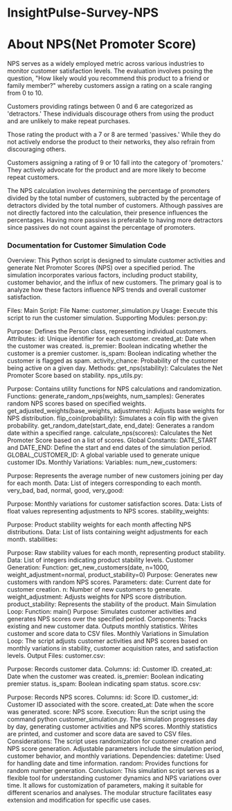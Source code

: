 # InsightPulse-Survey-NPS

<h1>About NPS(Net Promoter Score)</h1>
NPS serves as a widely employed metric across various industries to monitor customer satisfaction levels. The evaluation involves posing the question, "How likely would you recommend this product to a friend or family member?" whereby customers assign a rating on a scale ranging from 0 to 10.

Customers providing ratings between 0 and 6 are categorized as 'detractors.' These individuals discourage others from using the product and are unlikely to make repeat purchases.

Those rating the product with a 7 or 8 are termed 'passives.' While they do not actively endorse the product to their networks, they also refrain from discouraging others.

Customers assigning a rating of 9 or 10 fall into the category of 'promoters.' They actively advocate for the product and are more likely to become repeat customers.

The NPS calculation involves determining the percentage of promoters divided by the total number of customers, subtracted by the percentage of detractors divided by the total number of customers. Although passives are not directly factored into the calculation, their presence influences the percentages. Having more passives is preferable to having more detractors since passives do not count against the percentage of promoters.


<h3>Documentation for Customer Simulation Code</h3>
Overview:
This Python script is designed to simulate customer activities and generate Net Promoter Scores (NPS) over a specified period. The simulation incorporates various factors, including product stability, customer behavior, and the influx of new customers. The primary goal is to analyze how these factors influence NPS trends and overall customer satisfaction.

Files:
Main Script:
File Name: customer_simulation.py
Usage: Execute this script to run the customer simulation.
Supporting Modules:
person.py:

Purpose: Defines the Person class, representing individual customers.
Attributes:
id: Unique identifier for each customer.
created_at: Date when the customer was created.
is_premier: Boolean indicating whether the customer is a premier customer.
is_spam: Boolean indicating whether the customer is flagged as spam.
activity_chance: Probability of the customer being active on a given day.
Methods:
get_nps(stability): Calculates the Net Promoter Score based on stability.
nps_utils.py:

Purpose: Contains utility functions for NPS calculations and randomization.
Functions:
generate_random_nps(weights, num_samples): Generates random NPS scores based on specified weights.
get_adjusted_weights(base_weights, adjustments): Adjusts base weights for NPS distribution.
flip_coin(probability): Simulates a coin flip with the given probability.
get_random_date(start_date, end_date): Generates a random date within a specified range.
calculate_nps(scores): Calculates the Net Promoter Score based on a list of scores.
Global Constants:
DATE_START and DATE_END: Define the start and end dates of the simulation period.
GLOBAL_CUSTOMER_ID: A global variable used to generate unique customer IDs.
Monthly Variations:
Variables:
num_new_customers:

Purpose: Represents the average number of new customers joining per day for each month.
Data: List of integers corresponding to each month.
very_bad, bad, normal, good, very_good:

Purpose: Monthly variations for customer satisfaction scores.
Data: Lists of float values representing adjustments to NPS scores.
stability_weights:

Purpose: Product stability weights for each month affecting NPS distributions.
Data: List of lists containing weight adjustments for each month.
stabilities:

Purpose: Raw stability values for each month, representing product stability.
Data: List of integers indicating product stability levels.
Customer Generation:
Function: get_new_customers(date, n=1000, weight_adjustment=normal, product_stability=0)
Purpose: Generates new customers with random NPS scores.
Parameters:
date: Current date for customer creation.
n: Number of new customers to generate.
weight_adjustment: Adjusts weights for NPS score distribution.
product_stability: Represents the stability of the product.
Main Simulation Loop:
Function: main()
Purpose: Simulates customer activities and generates NPS scores over the specified period.
Components:
Tracks existing and new customer data.
Outputs monthly statistics.
Writes customer and score data to CSV files.
Monthly Variations in Simulation Loop:
The script adjusts customer activities and NPS scores based on monthly variations in stability, customer acquisition rates, and satisfaction levels.
Output Files:
customer.csv:

Purpose: Records customer data.
Columns:
id: Customer ID.
created_at: Date when the customer was created.
is_premier: Boolean indicating premier status.
is_spam: Boolean indicating spam status.
score.csv:

Purpose: Records NPS scores.
Columns:
id: Score ID.
customer_id: Customer ID associated with the score.
created_at: Date when the score was generated.
score: NPS score.
Execution:
Run the script using the command python customer_simulation.py.
The simulation progresses day by day, generating customer activities and NPS scores.
Monthly statistics are printed, and customer and score data are saved to CSV files.
Considerations:
The script uses randomization for customer creation and NPS score generation.
Adjustable parameters include the simulation period, customer behavior, and monthly variations.
Dependencies:
datetime: Used for handling date and time information.
random: Provides functions for random number generation.
Conclusion:
This simulation script serves as a flexible tool for understanding customer dynamics and NPS variations over time. It allows for customization of parameters, making it suitable for different scenarios and analyses. The modular structure facilitates easy extension and modification for specific use cases.

